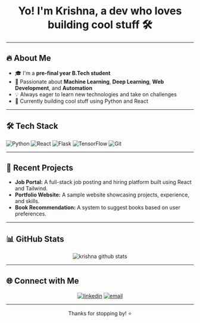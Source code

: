 <h1 align="center">Yo! I'm Krishna, a dev who loves building cool stuff 🛠️</h1>

---

## 🔥 About Me

- 🎓 I'm a **pre-final year B.Tech student**
- 🤖 Passionate about **Machine Learning**, **Deep Learning**, **Web Development**, and **Automation**
- 💡 Always eager to learn new technologies and take on challenges
- 🚀 Currently building cool stuff using Python and React

---

## 🛠️ Tech Stack

![Python](https://img.shields.io/badge/Python-3776AB?style=for-the-badge&logo=python&logoColor=white)
![React](https://img.shields.io/badge/React-20232A?style=for-the-badge&logo=react&logoColor=61DAFB)
![Flask](https://img.shields.io/badge/Flask-000000?style=for-the-badge&logo=flask&logoColor=white)
![TensorFlow](https://img.shields.io/badge/TensorFlow-FF6F00?style=for-the-badge&logo=tensorflow&logoColor=white)
![Git](https://img.shields.io/badge/Git-F05032?style=for-the-badge&logo=git&logoColor=white)

---

## 💼 Recent Projects

- **Job Portal:** A full-stack job posting and hiring platform built using React and Tailwind.
- **Portfolio Website:** A sample website showcasing projects, experience, and skills.
- **Book Recommendation:** A system to suggest books based on user preferences.

---

## 📊 GitHub Stats

<p align="center">
  <img src="https://github-readme-stats.vercel.app/api?username=KrishnaSharma&show_icons=true&theme=radical" alt="krishna github stats" />
</p>

---

## 🌐 Connect with Me

<p align="center">
  <a href="https://www.linkedin.com/in/krishna-sharma-3a9320271" target="blank"><img align="center" src="https://img.shields.io/badge/LinkedIn-0077B5?style=flat-square&logo=linkedin&logoColor=white" alt="linkedin" /></a>
  <a href="mailto:krishnas2304@gmail.com"><img align="center" src="https://img.shields.io/badge/Email-D14836?style=flat-square&logo=gmail&logoColor=white" alt="email" /></a>
</p>

---

<p align="center">Thanks for stopping by! ⭐️</p>
